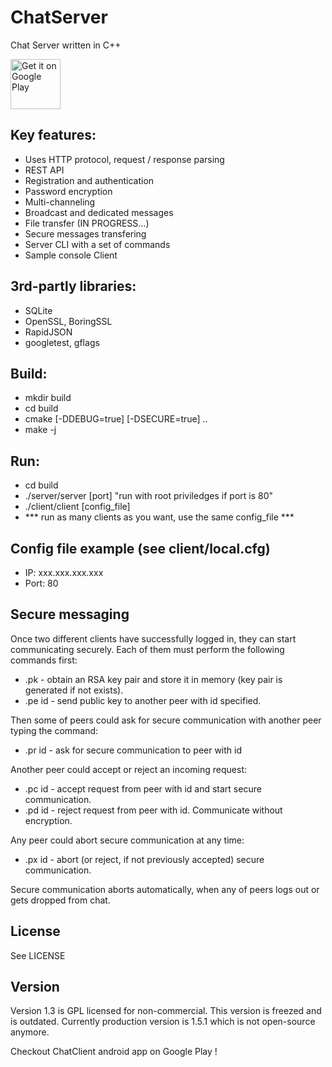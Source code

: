 # ChatServer

Chat Server written in C++

<a style="margin-bottom: 0;" href='https://play.google.com/store/apps/details?id=com.orcchg.chatclient'><img alt='Get it on Google Play' src='https://play.google.com/intl/en_us/badges/images/generic/en_badge_web_generic.png' height="80px"/></a>

Key features:
-------------

- Uses HTTP protocol, request / response parsing
- REST API
- Registration and authentication
- Password encryption
- Multi-channeling
- Broadcast and dedicated messages
- File transfer (IN PROGRESS...)
- Secure messages transfering
- Server CLI with a set of commands
- Sample console Client

3rd-partly libraries:
---------------------

- SQLite
- OpenSSL, BoringSSL
- RapidJSON
- googletest, gflags

Build:
------

- mkdir build
- cd build
- cmake [-DDEBUG=true] [-DSECURE=true] ..
- make -j
    
Run:
----

- cd build
- ./server/server [port]       "run with root priviledges if port is 80"
- ./client/client [config_file]
- *** run as many clients as you want, use the same config_file ***
    
Config file example (see client/local.cfg)
------------------------------------------

- IP: xxx.xxx.xxx.xxx
- Port: 80

Secure messaging
----------------

Once two different clients have successfully logged in, they can start communicating securely.
Each of them must perform the following commands first:

- .pk - obtain an RSA key pair and store it in memory (key pair is generated if not exists).
- .pe id - send public key to another peer with id specified.

Then some of peers could ask for secure communication with another peer typing the command:

- .pr id - ask for secure communication to peer with id

Another peer could accept or reject an incoming request:

- .pc id - accept request from peer with id and start secure communication.
- .pd id - reject request from peer with id. Communicate without encryption.

Any peer could abort secure communication at any time:

- .px id - abort (or reject, if not previously accepted) secure communication.

Secure communication aborts automatically, when any of peers logs out or gets dropped from chat.
    
License
-------

See LICENSE

Version
-------

Version 1.3 is GPL licensed for non-commercial. This version is freezed and is outdated.
Currently production version is 1.5.1 which is not open-source anymore.

Checkout ChatClient android app on Google Play !
